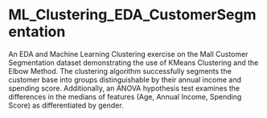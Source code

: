 # ML_Clustering_EDA_CustomerSegmentation
An EDA and Machine Learning Clustering exercise on the Mall Customer Segmentation dataset demonstrating the use of KMeans Clustering and the Elbow Method. The clustering algorithm successfully segments the customer base into groups distinguishable by their annual income and spending score. Additionally, an ANOVA hypothesis test examines the differences in the medians of features (Age, Annual Income, Spending Score) as differentiated by gender.

